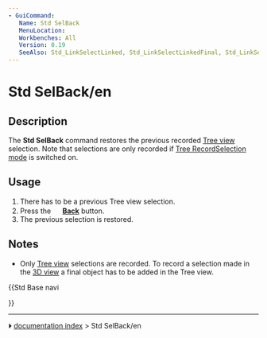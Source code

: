 ```yaml
---
- GuiCommand:
   Name: Std SelBack
   MenuLocation: 
   Workbenches: All
   Version: 0.19
   SeeAlso: Std_LinkSelectLinked, Std_LinkSelectLinkedFinal, Std_LinkSelectAllLinks, Std_SelForward
---
```


# Std SelBack/en

## Description

The **Std SelBack** command restores the previous recorded [Tree view](Tree_view.md) selection. Note that selections are only recorded if [Tree RecordSelection mode](Std_TreeRecordSelection.md) is switched on.

## Usage

1.  There has to be a previous Tree view selection.
2.  Press the **<img src="images/Std_SelBack.svg" width=16px> [Back](Std_SelBack.md)** button.
3.  The previous selection is restored.

## Notes

-   Only [Tree view](Tree_view.md) selections are recorded. To record a selection made in the [3D view](3D_view.md) a final object has to be added in the Tree view.





{{Std Base navi

}}



---
⏵ [documentation index](../README.md) > Std SelBack/en
